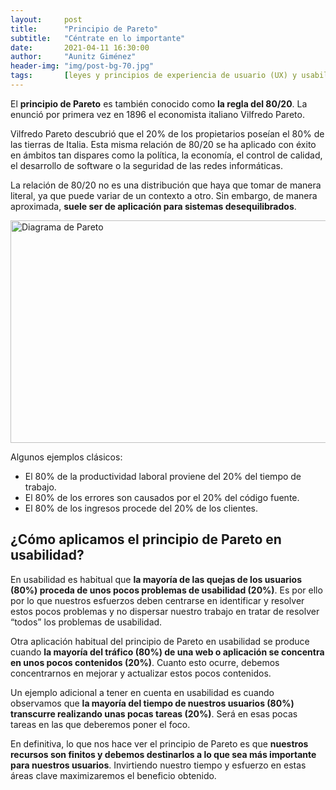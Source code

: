 ```yaml
---
layout:     post
title:      "Principio de Pareto"
subtitle:   "Céntrate en lo importante"
date:       2021-04-11 16:30:00
author:     "Aunitz Giménez"
header-img: "img/post-bg-70.jpg"
tags:       [leyes y principios de experiencia de usuario (UX) y usabilidad]
---
```


<p>El <strong>principio de Pareto</strong> es también conocido como <strong>la regla del 80/20</strong>. La enunció por primera vez en 1896 el economista italiano Vilfredo Pareto.</p>

<p>Vilfredo Pareto descubrió que el 20% de los propietarios poseían el 80% de las tierras de Italia. Esta misma relación de 80/20 se ha aplicado con éxito en ámbitos tan dispares como la política, la economía, el control de calidad, el desarrollo de software o la seguridad de las redes informáticas.</p>

<p>La relación de 80/20 no es una distribución que haya que tomar de manera literal, ya que puede variar de un contexto a otro. Sin embargo, de manera aproximada, <strong>suele ser de aplicación para sistemas desequilibrados</strong>.</p>

<p><img src="{{ site.baseurl }}/img/principio-de-pareto.gif" loading="lazy" alt="Diagrama de Pareto" width="719" height="356"></p>

<p>Algunos ejemplos clásicos:</p>
<ul>
    <li>El 80% de la productividad laboral proviene del 20% del tiempo de trabajo.</li>
    <li>El 80% de los errores son causados por el 20% del código fuente.</li>
    <li>El 80% de los ingresos procede del 20% de los clientes.</li>
</ul>

<h2>¿Cómo aplicamos el principio de Pareto en usabilidad?</h2>
<p>En usabilidad es habitual que <strong>la mayoría de las quejas de los usuarios (80%) proceda de unos pocos problemas de usabilidad (20%)</strong>. Es por ello por lo que nuestros esfuerzos deben centrarse en identificar y resolver estos pocos problemas y no dispersar nuestro trabajo en tratar de resolver “todos” los problemas de usabilidad.</p>

<p>Otra aplicación habitual del principio de Pareto en usabilidad se produce cuando <strong>la mayoría del tráfico (80%) de una web o aplicación se concentra en unos pocos contenidos (20%)</strong>. Cuanto esto ocurre, debemos concentrarnos en mejorar y actualizar estos pocos contenidos.</p>

<p>Un ejemplo adicional a tener en cuenta en usabilidad es cuando observamos que <strong>la mayoría del tiempo de nuestros usuarios (80%) transcurre realizando unas pocas tareas (20%)</strong>. Será en esas pocas tareas en las que deberemos poner el foco.</p>

<p>En definitiva, lo que nos hace ver el principio de Pareto es que <strong>nuestros recursos son finitos y debemos destinarlos a lo que sea más importante para nuestros usuarios</strong>. Invirtiendo nuestro tiempo y esfuerzo en estas áreas clave maximizaremos el beneficio obtenido.</p>